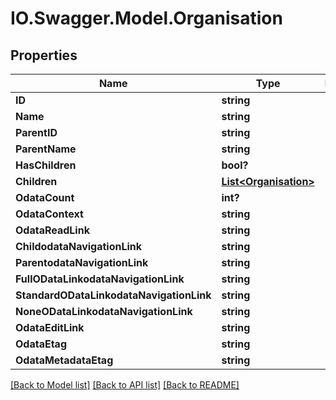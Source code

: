 # IO.Swagger.Model.Organisation
## Properties

Name | Type | Description | Notes
------------ | ------------- | ------------- | -------------
**ID** | **string** |  | [optional] 
**Name** | **string** |  | [optional] 
**ParentID** | **string** |  | [optional] 
**ParentName** | **string** |  | [optional] 
**HasChildren** | **bool?** |  | [optional] 
**Children** | [**List&lt;Organisation&gt;**](Organisation.md) |  | [optional] 
**OdataCount** | **int?** |  | [optional] 
**OdataContext** | **string** |  | [optional] 
**OdataReadLink** | **string** |  | [optional] 
**ChildodataNavigationLink** | **string** |  | [optional] 
**ParentodataNavigationLink** | **string** |  | [optional] 
**FullODataLinkodataNavigationLink** | **string** |  | [optional] 
**StandardODataLinkodataNavigationLink** | **string** |  | [optional] 
**NoneODataLinkodataNavigationLink** | **string** |  | [optional] 
**OdataEditLink** | **string** |  | [optional] 
**OdataEtag** | **string** |  | [optional] 
**OdataMetadataEtag** | **string** |  | [optional] 

[[Back to Model list]](../README.md#documentation-for-models) [[Back to API list]](../README.md#documentation-for-api-endpoints) [[Back to README]](../README.md)

